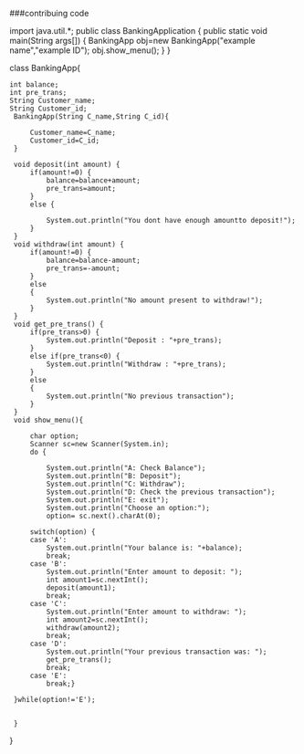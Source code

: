 ###contribuing code

import java.util.*;
public class BankingApplication {
	public static void main(String args[]) {
		BankingApp obj=new BankingApp("example name","example ID");
		obj.show_menu();
	}
}

class BankingApp{
	
	int balance;
	int pre_trans;
	String Customer_name;
	String Customer_id;
	 BankingApp(String C_name,String C_id){
		 
		 Customer_name=C_name;
		 Customer_id=C_id;
	 }
	 
	 void deposit(int amount) {
		 if(amount!=0) {
			 balance=balance+amount;
			 pre_trans=amount;
		 }
		 else {
			 
			 System.out.println("You dont have enough amountto deposit!");
		 }
	 }
	 void withdraw(int amount) {
		 if(amount!=0) {
			 balance=balance-amount;
			 pre_trans=-amount;
		 }
		 else
		 {
			 System.out.println("No amount present to withdraw!");
		 }
	 }
	 void get_pre_trans() {
		 if(pre_trans>0) {
			 System.out.println("Deposit : "+pre_trans);
		 }
		 else if(pre_trans<0) {
			 System.out.println("Withdraw : "+pre_trans);
		 }
		 else
		 {
			 System.out.println("No previous transaction");
		 }
	 }
	 void show_menu(){
		 
		 char option;
		 Scanner sc=new Scanner(System.in);
		 do {
			 
			 System.out.println("A: Check Balance");
			 System.out.println("B: Deposit");
			 System.out.println("C: Withdraw");
			 System.out.println("D: Check the previous transaction");
			 System.out.println("E: exit");
			 System.out.println("Choose an option:");
			 option= sc.next().charAt(0);
		 
		 switch(option) {
		 case 'A':
			 System.out.println("Your balance is: "+balance);
			 break;
		 case 'B':
			 System.out.println("Enter amount to deposit: ");
			 int amount1=sc.nextInt();
			 deposit(amount1);
			 break;
		 case 'C':
			 System.out.println("Enter amount to withdraw: ");
			 int amount2=sc.nextInt();
			 withdraw(amount2);
			 break;
		 case 'D':
			 System.out.println("Your previous transaction was: ");
			 get_pre_trans();
			 break;
		 case 'E':
			 break;}
		 
	 }while(option!='E');
	 
		 
	 }
			 
}
